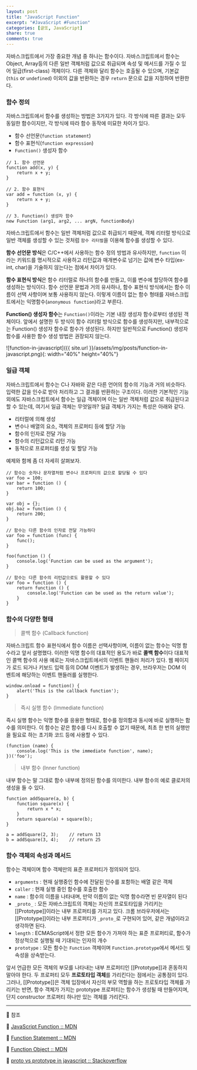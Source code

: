 ```yaml
---
layout: post
title: "JavaScript Function"
excerpt: "#JavaScript #Function"
categories: [글또, JavaScript]
share: true
comments: true
---
```


자바스크립트에서 가장 중요한 개념 중 하나는 함수이다.
자바스크립트에서 함수는 Object, Array등의 다른 일반 객체처럼 값으로 취급되며 속성 및 메서드를 가질 수 있어 일급(first-class) 객체이다.
다른 객체와 달리 함수는 호출될 수 있으며, 기본값(`this` or `undefined`) 이외의 값을 반환하는 경우 `return` 문으로 값을 지정하여 반환한다.

### 함수 정의 

자바스크립트에서 함수를 생성하는 방법은 3가지가 있다.
각 방식에 따른 결과는 모두 동일한 함수이지만, 각 방식에 따라 함수 동작에 미묘한 차이가 있다.

- 함수 선언문(`function statement`)
- 함수 표현식(`function expression`)
- `Function()` 생성자 함수

```
// 1. 함수 선언문
function add(x, y) {
    return x + y;
}

// 2. 함수 표현식
var add = function (x, y) {
    return x + y;
}

// 3. Function() 생성자 함수
new Function (arg1, arg2, ... argN, functionBody)

```

자바스크립트에서 함수는 일반 객체처럼 값으로 취급되기 때문에, 객체 리터럴 방식으로 일반 객체를 생성할 수 있는 것처럼 `함수 리터럴`을 이용해 함수를 생성할 수 있다.

**함수 선언문 방식**은 C/C++에서 사용하는 함수 정의 방법과 유사하지만, `function` 이라는 키워드를 명시적으로 사용하고 리턴값과 매개변수로 넘기는 값에 변수 타입(ex- int, char)을 기술하지 않는다는 점에서 차이가 있다.

**함수 표현식 방식**은 함수 리터럴로 하나의 함수를 만들고, 이를 변수에 할당하여 함수를 생성하는 방식이다.
함수 선언문 문법과 거의 유사하나, 함수 표현식 방식에서는 함수 이름이 선택 사항이며 보통 사용하지 않는다.
이렇게 이름이 없는 함수 형태를 자바스크립트에서는 익명함수(`anonymous function`)라고 부른다.

**Function() 생성자 함수**는 `Function()`이라는 기본 내장 생성자 함수로부터 생성된 객체이다.
앞에서 설명한 두 방식이 함수 리터럴 방식으로 함수를 생성하지만, 내부적으로는 Function() 생성자 함수로 함수가 생성된다.
하지만 일반적으로 Function() 생성자 함수를 사용한 함수 생성 방법은 권장되지 않는다.

![function-in-javascript]({{ site.url }}/assets/img/posts/function-in-javascript.png){: width="40%" height="40%"}

### 일급 객체

자바스크립트에서 함수는 C나 자바와 같은 다른 언어의 함수의 기능과 거의 비슷하다.
입력한 값을 인수로 받아 처리하고 그 결과를 반환하는 구조이다.
이러한 기본적인 기능 외에도 자바스크립트에서 함수는 일급 객체이며 이는 일반 객체처럼 값으로 취급된다고 할 수 있는데, 여기서 일급 객체는 무엇일까?
일급 객체가 가지는 특성은 아래와 같다.

- 리터럴에 의해 생성
- 변수나 배열의 요소, 객체의 프로퍼티 등에 할당 가능
- 함수의 인자로 전달 가능
- 함수의 리턴값으로 리턴 가능
- 동적으로 프로퍼티를 생성 및 할당 가능

예제와 함께 좀 더 자세히 살펴보자.

```
// 함수는 숫자나 문자열처럼 변수나 프로퍼티의 값으로 할당될 수 있다
var foo = 100;
var bar = function () { 
    return 100;
}

var obj = {};
obj.baz = function () {
    return 200;
}

// 함수는 다른 함수의 인자로 전달 가능하다
var foo = function (func) {
    func();
}

foo(function () {
    console.log('Function can be used as the argument');
}

// 함수는 다른 함수의 리턴값으로도 활용할 수 있다
var foo = function () {
    return function () {
        console.log('Function can be used as the return value');
    }
}
```

### 함수의 다양한 형태

> 콜백 함수 (Callback function)

자바스크립트 함수 표현식에서 함수 이름은 선택사항이며, 이름이 없는 함수는 익명 함수라고 앞서 설명했다.
이러한 익명 함수의 대표적인 용도가 바로 **콜백 함수**이다
대표적인 콜백 함수의 사용 예로는 자바스크립트에서의 이벤트 핸들러 처리가 있다. 웹 페이지가 로드 되거나 키보드 입력 등의 DOM 이벤트가 발생하는 경우, 브라우저는 DOM 이벤트에 해당하는 이벤트 핸들러를 실행한다.

```
window.onload = function() {
    alert('This is the callback function');
}
```

> 즉시 실행 함수 (Immediate function)

즉시 실행 함수는 익명 함수를 응용한 형태로, 함수를 정의함과 동시에 바로 실행하는 함수를 의미한다.
이 함수는 같은 함수를 다시 호출할 수 없기 때문에, 최초 한 번의 실행만을 필요로 하는 초기화 코드 등에 사용할 수 있다.

```
(function (name) {
    console.log('This is the immediate function', name);
})('foo');
```

> 내부 함수 (Inner function)

내부 함수는 말 그대로 함수 내부에 정의된 함수를 의미한다.
내부 함수의 예로 클로저의 생성을 들 수 있다.

```
function addSquare(a, b) {
    function square(x) {
        return x * x;
    }
    return square(a) + square(b);
}

a = addSquare(2, 3);    // return 13
b = addSquare(3, 4);    // return 25
```

### 함수 객체의 속성과 메서드

함수는 객체이며 함수 객체만의 표준 프로퍼티가 정의되어 있다.

- `arguments` : 현재 실행중인 함수에 전달된 인수를 포함하는 배열 같은 객체
- `caller` : 현재 실행 중인 함수를 호출한 함수
- `name` : 함수의 이름을 나타내며, 만약 이름이 없는 익명 함수라면 빈 문자열이 된다
- `_proto_` : 모든 자바스크립트의 객체는 자신의 프로토타입을 가리키는 [[Prototype]]이라는 내부 프로퍼티를 가지고 있다. 크롬 브라우저에서는 [[Prototype]]이라는 내부 프로퍼티가 `_proto_`로 구현되어 있어, 같은 개념이라고 생각하면 된다.
- `length` : ECMAScript에서 정한 모든 함수가 가져야 하는 표준 프로퍼티로, 함수가 정상적으로 실행될 때 기대되는 인자의 개수
- `prototype` : 모든 함수는 `Function` 객체이며 `Function.prototype`에서 메서드 및 속성을 상속받는다.

앞서 언급한 모든 객체의 부모를 나타내는 내부 프로퍼티인 [[Prototype]]과 혼동하지 말아야 한다.
두 프로퍼티 모두 **프로토타입 객체**를 가리킨다는 점에서는 공통점이 있다.
그러나, [[Prototype]]은 객체 입장에서 자신의 부모 역할을 하는 프로토타입 객체를 가리키는 반면,
함수 객체가 가지는 prototype 프로퍼티는 함수가 생성될 때 만들어지며, 단지 constructor 프로퍼티 하나만 있는 객체를 가리킨다.



---

🔗 참조

📌 [JavaScript Function :: MDN](https://developer.mozilla.org/ko/docs/Web/JavaScript/Reference/Functions)

📌 [Function Statement :: MDN](https://developer.mozilla.org/ko/docs/Web/JavaScript/Reference/Statements/function)

📌 [Function Object :: MDN](https://developer.mozilla.org/ko/docs/Web/JavaScript/Reference/Global_Objects/Function)

📌 [proto vs prototype in javascript :: Stackoverflow](https://stackoverflow.com/questions/9959727/proto-vs-prototype-in-javascript)